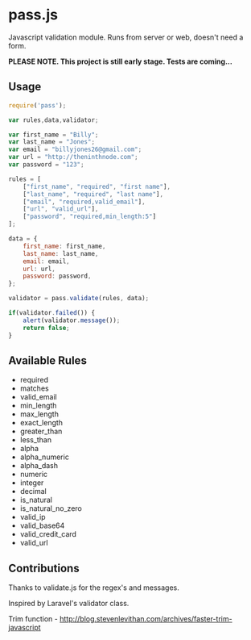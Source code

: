 pass.js
=======

Javascript validation module. Runs from server or web, doesn't need a form.

**PLEASE NOTE. This project is still early stage. Tests are coming...**

## Usage

``` javascript
require('pass');

var rules,data,validator;

var first_name = "Billy";
var last_name = "Jones";
var email = "billyjones26@gmail.com";
var url = "http://theninthnode.com";
var password = "123";

rules = [
	["first_name", "required", "first name"],
	["last_name", "required", "last name"],
	["email", "required,valid_email"],
	["url", "valid_url"],
	["password", "required,min_length:5"]
];

data = {
	first_name: first_name,	
	last_name: last_name,	
	email: email,	
	url: url,	
	password: password,	
};

validator = pass.validate(rules, data);

if(validator.failed()) {
	alert(validator.message());
	return false;
}
```

## Available Rules

* required
* matches
* valid_email
* min_length
* max_length
* exact_length
* greater_than
* less_than
* alpha
* alpha_numeric
* alpha_dash
* numeric
* integer
* decimal
* is_natural
* is_natural_no_zero
* valid_ip
* valid_base64
* valid_credit_card
* valid_url

## Contributions

Thanks to validate.js for the regex's and messages.

Inspired by Laravel's validator class.

Trim function - http://blog.stevenlevithan.com/archives/faster-trim-javascript